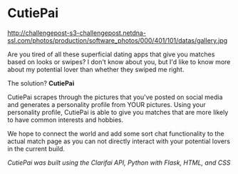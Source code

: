 # CutiePai

http://challengepost-s3-challengepost.netdna-ssl.com/photos/production/software_photos/000/401/101/datas/gallery.jpg

Are you tired of all these superficial dating apps that give you matches based on looks or swipes? I don't know about you, but I'd like to know more about my potential lover than whether they swiped me right.

The solution? **CutiePai**

CutiePai scrapes through the pictures that you've posted on social media and generates a personality profile from YOUR pictures. Using your personality profile, CutiePai is able to give you matches that are more likely to have common interests and hobbies.

We hope to connect the world and add some sort chat functionality to the actual match page as you can not directly interact with your potential lovers in the current build.

*CutiePai was built using the Clarifai API, Python with Flask, HTML, and CSS*
